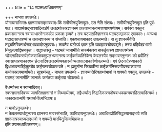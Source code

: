 +++
title = "14 उपलब्ध्यधिकरणम्"

+++
नाभाव उपलब्धेः।  
योगाचाराभिमतः ज्ञानमात्रसद्भाववादः किं समीचीनयुक्तिमूलः, उत नेति संशयः। समीचीनयुक्तिमूल इति पूर्वः पक्षः। बाह्यार्थसद्भाववादिनाऽपि तत्तदर्थाकारज्ञानस्य प्रकाशमानत्वमवश्याश्रयणीयम्। सर्वस्य वस्तुनः प्रकाशमानस्य स्वासाधारणेनाकारेण प्रकाश इष्यते। तत्र घटपटादिज्ञानस्य घटपटाद्याकार एवाकारः। अन्यथा घटाद्यसाधारण्यं च तत्तज्ज्ञानस्य न संभवति। एकश्चायमाकार उपलभ्यते। स तु ज्ञानस्यैवेति तद्व्यतिरिक्तार्थसद्भाववादोऽनुपपन्नः। तावतैव घटोऽयं ज्ञात इति व्यवहारश्चोपपद्यते। तस्य बहिर्वदवभासो निर्मूलत्वाद्विभ्रमकृतः। राद्धान्तस्तु - घटमहं जानामीति सकर्मकस्य सकर्तृकस्य ज्ञाधात्वर्थस्य च्छेदनादिवत्सर्वलोकसाक्षिकमुपलभ्यमानस्य कर्तृकर्मव्यतिरेकेण केवलस्यैव सद्भावमनुन्मत्तः को ब्रवीति? स्वासाधारणाकारश्च छेदनादिवत्तत्तदर्थव्यवहारयोग्यतापादनाकारेणोपलभ्यते। एवं छेदनादेरप्याकारो द्विधाभावनादिहेतुतयैव कर्तृगतस्योपलभ्यते। न ह्यमूर्तानां क्रियादीनां कर्तृकर्मनिरूपणीयस्वाकाराणां कर्माकारत्वमाश्रीयते। सूत्रार्थस्तु - नाभाव उपलब्धेः - ज्ञानव्यतिरिक्तार्थाभावो न शक्यते वक्तुम्, उपलब्धेः - घटमहं जानामीति जानातेः कर्मतया कर्तृतया चोपलब्धेः॥

वैधर्म्याच्च न स्वप्नादिवत्।  
स्वप्नज्ञानादिवच्च जागरितज्ञानानां न मिथ्यार्थत्वम्, तद्वैधर्म्यात् निद्रादिकारणदोषबाधकप्रत्ययरहितत्वादित्यर्थः। चकारात्तान्यपि यथार्थानीत्यभिप्रायः॥

न भावोऽनुपलब्धेः।  
न केवलस्यार्थशून्यस्य ज्ञानस्य भावस्संभवति, क्वचिदप्यनुपलब्धेः। अबाधितप्रीतिसिद्धस्यासद्भावे सति ज्ञानमात्रस्याप्यसद्भावो न शक्यते वारयितुमित्यभिप्रायः॥  
इति उपलब्ध्यधिकरणम्॥